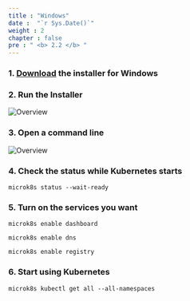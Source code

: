 ```yaml
---
title : "Windows"
date :  "`r Sys.Date()`" 
weight : 2
chapter : false
pre : " <b> 2.2 </b> "
---
```


### 1. [Download](https://microk8s.io/microk8s-installer.exe) the installer for Windows

### 2. Run the Installer

![Overview](/fcj-ss2-workshop-002/images/1-Basic_concepts./08.png)

### 3. Open a command line

![Overview](/fcj-ss2-workshop-002/images/1-Basic_concepts./09.png)

### 4. Check the status while Kubernetes starts

    microk8s status --wait-ready

### 5. Turn on the services you want

    microk8s enable dashboard

    microk8s enable dns
    
    microk8s enable registry

### 6. Start using Kubernetes

    microk8s kubectl get all --all-namespaces
